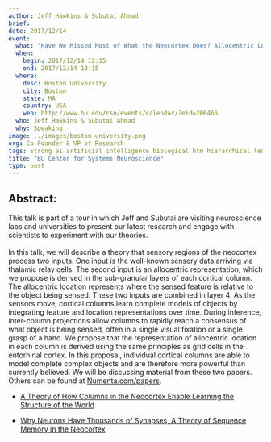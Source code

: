 ```yaml
---
author: Jeff Hawkins & Subutai Ahmad
brief:
date: 2017/12/14
event:
  what: "Have We Missed Most of What the Neocortex Does? Allocentric Location as the Basis of Perception"
  when:
    begin: 2017/12/14 12:15
    end: 2017/12/14 13:15
  where:
    desc: Boston University
    city: Boston
    state: MA
    country: USA
    web: http://www.bu.edu/csn/events/calendar/?eid=206466
  who: Jeff Hawkins & Subutai Ahmad
  why: Speaking
image: ../images/boston-university.png
org: Co-Founder & VP of Research
tags: strong ai artificial intelligence biological htm hierarchical temporal memory computing brain neuroscience
title: "BU Center for Systems Neuroscience"
type: post
---
```


## Abstract:

This talk is part of a tour in which Jeff and Subutai are visiting neuroscience labs and universities to present our latest research and engage with scientists to experiment with our theories. </br></br>
In this talk, we will describe a theory that sensory regions of the neocortex process two inputs. One input is the well-known sensory data arriving via thalamic relay cells. The second input is an allocentric representation, which we propose is derived in the sub-granular layers of each cortical column. The allocentric location represents where the sensed feature is relative to the object being sensed. These two inputs are combined in layer 4. As the sensors move, cortical columns learn complete models of objects by integrating feature and location representations over time. During inference, inter-column projections allow columns to rapidly reach a consensus of what object is being sensed, often in a single visual fixation or a single grasp of a hand. We propose that the representation of allocentric location in each column is derived using the same principles as grid cells in the entorhinal cortex. In this proposal, individual cortical columns are able to model complete complex objects and are therefore more powerful than currently believed.
We will be discussing material from these two papers. Others can be found at [Numenta.com/papers](https://www.numenta.com/papers).

* [A Theory of How Columns in the Neocortex Enable Learning the Structure of the World](https://doi.org/10.3389/fncir.2017.00081)

* [Why Neurons Have Thousands of Synapses, A Theory of Sequence Memory in the Neocortex](https://doi.org/10.3389/fncir.2016.00023)
